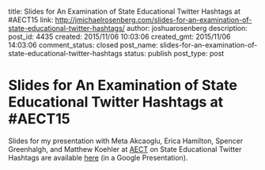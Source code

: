 title: Slides for An Examination of State Educational Twitter Hashtags at #AECT15
link: http://jmichaelrosenberg.com/slides-for-an-examination-of-state-educational-twitter-hashtags/
author: joshuarosenberg
description: 
post_id: 4435
created: 2015/11/06 10:03:06
created_gmt: 2015/11/06 14:03:06
comment_status: closed
post_name: slides-for-an-examination-of-state-educational-twitter-hashtags
status: publish
post_type: post

# Slides for An Examination of State Educational Twitter Hashtags at #AECT15

Slides for my presentation with Meta Akcaoglu, Erica Hamilton, Spencer Greenhalgh, and Matthew Koehler at [AECT](http://www.aect.org/Events/Indianapolis/) on State Educational Twitter Hashtags are available [here](https://docs.google.com/presentation/d/1vCSOLqGuYb8z08gpoRqLz8f_Z5ZLInELfiQwFcRwTkE/edit?usp=sharing) (in a Google Presentation).